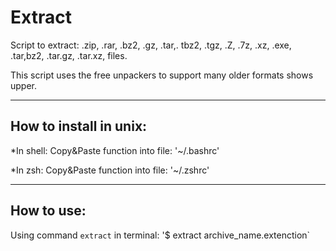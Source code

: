 # Extract 

Script to extract: .zip, .rar, .bz2, .gz, .tar,. tbz2, .tgz, .Z, .7z, .xz, .exe, .tar,bz2, .tar.gz, .tar.xz, files.

This script uses the free unpackers to support many older formats shows upper.

--------
How to install in unix:
--------

*In shell:
Copy&Paste function into file: '~/.bashrc'

*In zsh:
Copy&Paste function into file: '~/.zshrc'

--------
How to use:
--------

Using command `extract` in terminal:
  '$ extract archive_name.extenction`
